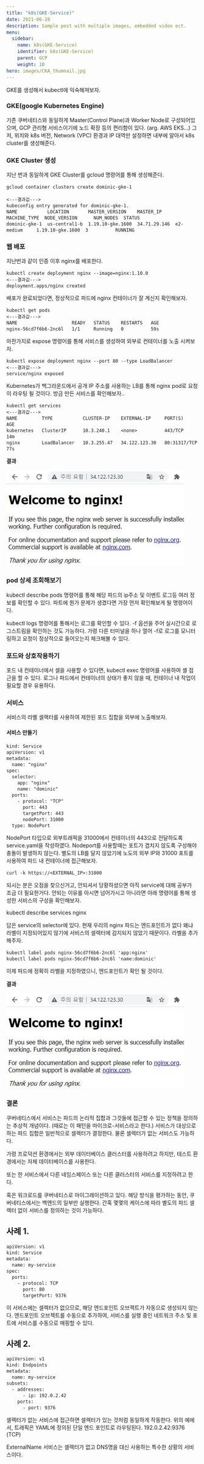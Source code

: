 ```yaml
---
title: "k8s(GKE-Service)"
date: 2021-06-28
description: Sample post with multiple images, embedded video ect.
menu:
  sidebar:
    name: k8s(GKE-Service)
    identifier: k8s(GKE-Service)
    parent: GCP
    weight: 10
hero: images/CKA_thumnail.jpg
---
```

GKE를 생성해서 kubectl에 익숙해져보자.
<!--more-->
### GKE(google Kubernetes Engine)

기존 쿠버네티스와 동일하게 Master(Control Plane)과 Worker Node로 구성되어있으며, GCP 관리형 서비스이기에 노드 확장 등의 편리함이 있다. (arg. AWS EKS...)
그저, 위치와 k8s 버전, Network (VPC) 환경과 IP 대역만 설정하면 내부에 알아서 k8s cluster를 생성해준다.

### GKE Cluster 생성
지난 번과 동일하게 GKE Cluster를 gcloud 명령어를 통해 생성해준다. 

```
gcloud container clusters create dominic-gke-1

<---결과값--->
kubeconfig entry generated for dominic-gke-1.
NAME           LOCATION       MASTER_VERSION    MASTER_IP     MACHINE_TYPE  NODE_VERSION      NUM_NODES  STATUS
dominic-gke-1  us-central1-b  1.19.10-gke.1600  34.71.29.146  e2-medium     1.19.10-gke.1600  3          RUNNING
```
### 웹 배포
지난번과 같이 인증 이후 nginx를 배포한다.

```
kubectl create deployment nginx --image=nginx:1.10.0
<---결과값--->
deployment.apps/nginx created
```

배포가 완료되었다면, 정상적으로 파드에 nginx 컨테이너가 잘 계신지 확인해보자.

```
kubectl get pods
<---결과값--->
NAME                    READY   STATUS    RESTARTS   AGE
nginx-56cd7f6b6-2nc6l   1/1     Running   0          59s
```

마찬가지로 expose 명령어를 통해 서비스를 생성하여 외부로 컨테이너를 노출 시켜보자.

```
kubectl expose deployment nginx --port 80 --type LoadBalancer
<---결과값--->
service/nginx exposed
```
Kubernetes가 백그라운드에서 공개 IP 주소를 사용하는 LB를 통해 nginx pod로 요청이 라우팅 될 것이다.
방금 만든 서비스를 확인해보자..

```
kubectl get services
<---결과값--->
NAME         TYPE           CLUSTER-IP    EXTERNAL-IP     PORT(S)        AGE
kubernetes   ClusterIP      10.3.240.1    <none>          443/TCP        14m
nginx        LoadBalancer   10.3.255.47   34.122.123.30   80:31317/TCP   77s
```

**결과**

![This is an image](images/gke_1_1.jpg)

### pod 상세 조회해보기
kubectl describe pods 명령어를 통해 해당 파드의 ip주소 및 이벤트 로그등 여러 정보를 확인할 수 있다. 파트에 뭔가 문제가 생겼다면 가장 먼저 확인해보게 될 명령어이다.

kubectl logs 명령어를 통해서는 로그를 확인할 수 있다. -f 옵션을 주어 실시간으로 로그스트림을 확인하는 것도 가능하다.
가령 다른 터미널을 하나 열어 -f로 로그를 모니터링하고 요청이 정상적으로 들어오는지 체크해볼 수 있다.

### 포드와 상호작용하기
포드 내 컨테이너에서 셀을 사용할 수 있다면, kubectl exec 명령어를 사용하여 셸 접근을 할 수 있다.
로그나 파드에서 컨테이너의 상태가 좋지 않을 때, 컨테이너 내 작업이 필요할 경우 유용하다.

### 서비스
서비스의 라벨 셀랙터를 사용하여 제한된 포드 집합을 외부에 노출해보자.

#### 서비스 만들기
```
kind: Service
apiVersion: v1
metadata:
  name: "nginx"
spec:
  selector:
    app: "nginx"
    name: "dominic"
  ports:
    - protocol: "TCP"
      port: 443
      targetPort: 443
      nodePort: 31000
  type: NodePort
```
NodePort 타입으로 외부트래픽을 31000에서 컨테이너의 443으로 전달하도록 service.yaml을 작성하였다.
Nodeport를 사용할때는 포트가 겹치지 않도록 구성해야 충돌이 발생하지 않는다.
별도의 LB를 달지 않았기에 노도의 외부 IP와 31000 포트를 사용하여 파드 내 컨테이너에 접근해보자.

```
curl -k https://<EXTERNAL_IP>:31000
```

되시는 분은 오점을 찾으신거고, 안되셔서 당황하셨으면 아직 service에 대해 공부가 조금 더 필요한거다.
안되는 이유를 아시면 넘어가시고 아니라면 아래 명령어를 통해 생성한 서비스의 구성을 확인해보자.

kubectl describe services nginx

답은 service의 selector에 있다. 현재 우리의 nginx 파드는 엔드포인트가 없다 왜냐 라벨이 지정되어있지 않기에 서비스의 셀렉터에 감지되지 않았기 때문이다.
라벨을 추가해주자.

```
kubectl label pods nginx-56cd7f6b6-2nc6l 'app:nginx'
kubectl label pods nginx-56cd7f6b6-2nc6l 'name:dominic'
```

이제 파드에 정확히 라벨을 지정하였으니, 엔드포인트가 확인 될 것이다. 


**결과**

![This is an image](images/gke_1_1.jpg)

### 결론
쿠버네티스에서 서비스는 파드의 논리적 집합과 그것들에 접근할 수 있는 정책을 정의하는 추상적 개념이다. (때로는 이 패턴을 마이크로-서비스라고 한다.) 서비스가 대상으로 하는 파드 집합은 일반적으로 셀렉터가 결정한다. 물론 셀렉터가 없는 서비스도 가능하다. 

가령 
프로덕션 환경에서는 외부 데이터베이스 클러스터를 사용하려고 하지만, 테스트 환경에서는 자체 데이터베이스를 사용한다.

또는 한 서비스에서 다른 네임스페이스 또는 다른 클러스터의 서비스를 지정하려고 한다.

혹은 워크로드를 쿠버네티스로 마이그레이션하고 있다. 해당 방식을 평가하는 동안, 쿠버네티스에서는 백엔드의 일부만 실행한다.
간혹 몇몇의 케이스에 따라 별도의 파드 셀렉터 없이 서비스를 정의하는 것이 가능하다.

## 사례 1.
```
apiVersion: v1
kind: Service
metadata:
  name: my-service
spec:
  ports:
    - protocol: TCP
      port: 80
      targetPort: 9376
```

이 서비스에는 셀렉터가 없으므로, 해당 엔드포인트 오브젝트가 자동으로 생성되지 않는다. 엔드포인트 오브젝트를 수동으로 추가하여, 서비스를 실행 중인 네트워크 주소 및 포트에 서비스를 수동으로 매핑할 수 있다.

## 사례 2.
```
apiVersion: v1
kind: Endpoints
metadata:
  name: my-service
subsets:
  - addresses:
      - ip: 192.0.2.42
    ports:
      - port: 9376
```
셀렉터가 없는 서비스에 접근하면 셀렉터가 있는 것처럼 동일하게 작동한다. 위의 예에서, 트래픽은 YAML에 정의된 단일 엔드 포인트로 라우팅된다. 192.0.2.42:9376 (TCP)

ExternalName 서비스는 셀렉터가 없고 DNS명을 대신 사용하는 특수한 상황의 서비스이다.